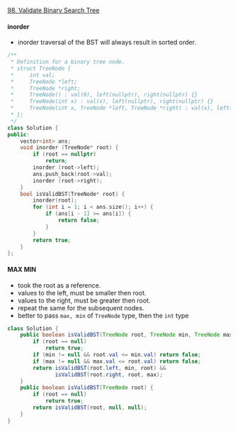 [98. Validate Binary Search Tree ](https://leetcode.com/problems/validate-binary-search-tree/)

#### inorder

- inorder traversal of the BST will always result in sorted order.

```cpp
/**
 * Definition for a binary tree node.
 * struct TreeNode {
 *     int val;
 *     TreeNode *left;
 *     TreeNode *right;
 *     TreeNode() : val(0), left(nullptr), right(nullptr) {}
 *     TreeNode(int x) : val(x), left(nullptr), right(nullptr) {}
 *     TreeNode(int x, TreeNode *left, TreeNode *right) : val(x), left(left), right(right) {}
 * };
 */
class Solution {
public:
    vector<int> ans;
    void inorder (TreeNode* root) {
        if (root == nullptr)
            return;
        inorder (root->left);
        ans.push_back(root->val);
        inorder (root->right);
    }
    bool isValidBST(TreeNode* root) {
        inorder(root);
        for (int i = 1; i < ans.size(); i++) {
            if (ans[i - 1] >= ans[i]) {
                return false;
            }
        }
        return true;
    }
};
```

#### MAX MIN

- took the root as a reference.
- values to the left, must be smaller then root.
- values to the right, must be greater then root.
- repeat the same for the subsequent nodes.
- better to pass `max, min` of `TreeNode` type, then the `int` type

```java
class Solution {
    public boolean isValidBST(TreeNode root, TreeNode min, TreeNode max) {
        if (root == null)
            return true;
        if (min != null && root.val <= min.val) return false;
        if (max != null && max.val <= root.val) return false;
        return isValidBST(root.left, min, root) &&
               isValidBST(root.right, root, max);
    }
    public boolean isValidBST(TreeNode root) {
        if (root == null)
            return true;
        return isValidBST(root, null, null);
    }
}
```
